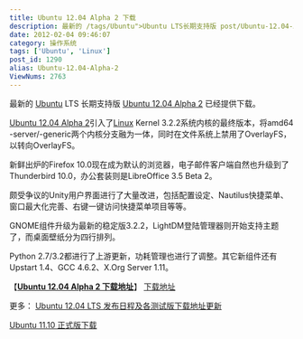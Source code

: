 ```yaml
---
title: Ubuntu 12.04 Alpha 2 下载
description: 最新的 /tags/Ubuntu">Ubuntu LTS长期支持版 post/Ubuntu-12.04-Alpha-2.html">Ubuntu12.04Alpha2 已经提供下载。post/Ubuntu-12.04-Alpha-2.html">Ubuntu12.04Alpha2引入了/tags/Linux">Linux Kernel3.2.2系统内核的最终版本，将amd64-server/-generic两个内核分支融为一体，同时在文件系统上禁用了OverlayFS，以转向OverlayFS。
date: 2012-02-04 09:46:07
category: 操作系统
tags: ['Ubuntu', 'Linux']
post_id: 1290
alias: Ubuntu-12.04-Alpha-2
ViewNums: 2763
---
```


最新的 [Ubuntu](/tags/Ubuntu) LTS 长期支持版 [Ubuntu 12.04 Alpha 2](/blog/ubuntu-1204-alpha-2) 已经提供下载。

[Ubuntu 12.04 Alpha 2](/blog/ubuntu-1204-alpha-2)引入了[Linux](/tags/Linux) Kernel 3.2.2系统内核的最终版本，将amd64 -server/-generic两个内核分支融为一体，同时在文件系统上禁用了OverlayFS，以转向OverlayFS。

新鲜出炉的Firefox 10.0现在成为默认的浏览器，电子邮件客户端自然也升级到了Thunderbird 10.0，办公套装则是LibreOffice 3.5 Beta 2。

颇受争议的Unity用户界面进行了大量改进，包括配置设定、Nautilus快捷菜单、窗口最大化完善、右键一键访问快捷菜单项目等等。

GNOME组件升级为最新的稳定版3.2.2，LightDM登陆管理器则开始支持主题了，而桌面壁纸分为四行排列。

Python 2.7/3.2都进行了上游更新，功耗管理也进行了调整。其它新组件还有Upstart 1.4、GCC 4.6.2、X.Org Server 1.11。

【[**Ubuntu 12.04 Alpha 2 下载地址**](/blog/ubuntu-1204-alpha-2)】
 [下载地址](download.asp?id=476)

更多：
[Ubuntu 12.04 LTS 发布日程及各测试版下载地址更新](/blog/ubuntu-1204-lts-precise-pangolin "ubuntu 1204 lts 发布日程及各测试版下载地址更新")

[Ubuntu 11.10 正式版下载](/blog/ubuntu-1110-final)

